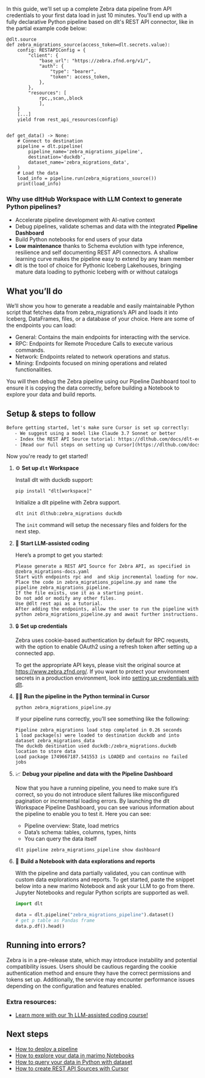 In this guide, we'll set up a complete Zebra data pipeline from API credentials to your first data load in just 10 minutes. You'll end up with a fully declarative Python pipeline based on dlt's REST API connector, like in the partial example code below:

```python-outcome
@dlt.source
def zebra_migrations_source(access_token=dlt.secrets.value):
    config: RESTAPIConfig = {
        "client": {
            "base_url": "https://zebra.zfnd.org/v1/",
            "auth": {
                "type": "bearer",
                "token": access_token,
            },
        },
        "resources": [
            rpc,,scan,,block
            ],
    }
    [...]
    yield from rest_api_resources(config)


def get_data() -> None:
    # Connect to destination
    pipeline = dlt.pipeline(
        pipeline_name='zebra_migrations_pipeline',
        destination='duckdb',
        dataset_name='zebra_migrations_data', 
    )
    # Load the data
    load_info = pipeline.run(zebra_migrations_source())
    print(load_info) 
```

### Why use dltHub Workspace with LLM Context to generate Python pipelines?

- Accelerate pipeline development with AI-native context
- Debug pipelines, validate schemas and data with the integrated **Pipeline Dashboard**
- Build Python notebooks for end users of your data
- **Low maintenance** thanks to Schema evolution with type inference, resilience and self documenting REST API connectors. A shallow learning curve makes the pipeline easy to extend by any team member
- dlt is the tool of choice for Pythonic Iceberg Lakehouses, bringing mature data loading to pythonic Iceberg with or without catalogs

## What you’ll do

We’ll show you how to generate a readable and easily maintainable Python script that fetches data from zebra_migrations’s API and loads it into Iceberg, DataFrames, files, or a database of your choice. Here are some of the endpoints you can load:

- General: Contains the main endpoints for interacting with the service.
- RPC: Endpoints for Remote Procedure Calls to execute various commands.
- Network: Endpoints related to network operations and status.
- Mining: Endpoints focused on mining operations and related functionalities.

You will then debug the Zebra pipeline using our Pipeline Dashboard tool to ensure it is copying the data correctly, before building a Notebook to explore your data and build reports.

## Setup & steps to follow

```default
Before getting started, let's make sure Cursor is set up correctly:
   - We suggest using a model like Claude 3.7 Sonnet or better
   - Index the REST API Source tutorial: https://dlthub.com/docs/dlt-ecosystem/verified-sources/rest_api/ and add it to context as **@dlt rest api**
   - [Read our full steps on setting up Cursor](https://dlthub.com/docs/dlt-ecosystem/llm-tooling/cursor-restapi#23-configuring-cursor-with-documentation)
```

Now you're ready to get started!

1. ⚙️ **Set up `dlt` Workspace**
    
    Install dlt with duckdb support:
    ```shell
    pip install "dlt[workspace]"
    ```

    Initialize a dlt pipeline with Zebra support.
    ```shell
    dlt init dlthub:zebra_migrations duckdb
    ```

    The `init` command will setup the necessary files and folders for the next step.
    
2. 🤠 **Start LLM-assisted coding**
    
    Here’s a prompt to get you started:
    
    ```prompt
    Please generate a REST API Source for Zebra API, as specified in @zebra_migrations-docs.yaml 
    Start with endpoints rpc and  and skip incremental loading for now. 
    Place the code in zebra_migrations_pipeline.py and name the pipeline zebra_migrations_pipeline. 
    If the file exists, use it as a starting point. 
    Do not add or modify any other files. 
    Use @dlt rest api as a tutorial. 
    After adding the endpoints, allow the user to run the pipeline with python zebra_migrations_pipeline.py and await further instructions.
    ```

    
3. 🔒 **Set up credentials** 
    
    Zebra uses cookie-based authentication by default for RPC requests, with the option to enable OAuth2 using a refresh token after setting up a connected app.
    
    To get the appropriate API keys, please visit the original source at https://www.zebra.zfnd.org/.
    If you want to protect your environment secrets in a production environment, look into [setting up credentials with dlt](https://dlthub.com/docs/walkthroughs/add_credentials).
    
4. 🏃‍♀️ **Run the pipeline in the Python terminal in Cursor**
    
    ```shell
    python zebra_migrations_pipeline.py
    ```
    
    If your pipeline runs correctly, you’ll see something like the following:
    
    ```shell
    Pipeline zebra_migrations load step completed in 0.26 seconds
    1 load package(s) were loaded to destination duckdb and into dataset zebra_migrations_data
    The duckdb destination used duckdb:/zebra_migrations.duckdb location to store data
    Load package 1749667187.541553 is LOADED and contains no failed jobs
    ```
    
5. 📈 **Debug your pipeline and data with the Pipeline Dashboard**

    Now that you have a running pipeline, you need to make sure it’s correct, so you do not introduce silent failures like misconfigured pagination or incremental loading errors. By launching the dlt Workspace Pipeline Dashboard, you can see various information about the pipeline to enable you to test it. Here you can see:
    - Pipeline overview: State, load metrics
    - Data’s schema: tables, columns, types, hints
    - You can query the data itself
    
    ```shell
    dlt pipeline zebra_migrations_pipeline show dashboard
    ```
    
6. 🐍 **Build a Notebook with data explorations and reports**

    With the pipeline and data partially validated, you can continue with custom data explorations and reports. To get started, paste the snippet below into a new marimo Notebook and ask your LLM to go from there. Jupyter Notebooks and regular Python scripts are supported as well.

    
    ```python
    import dlt

   data = dlt.pipeline("zebra_migrations_pipeline").dataset()
   # get p table as Pandas frame
   data.p.df().head()
    ```

## Running into errors?

Zebra is in a pre-release state, which may introduce instability and potential compatibility issues. Users should be cautious regarding the cookie authentication method and ensure they have the correct permissions and tokens set up. Additionally, the service may encounter performance issues depending on the configuration and features enabled.

### Extra resources:

- [Learn more with our 1h LLM-assisted coding course!](https://www.youtube.com/watch?v=GGid70rnJuM)

## Next steps

- [How to deploy a pipeline](https://dlthub.com/docs/walkthroughs/deploy-a-pipeline)
- [How to explore your data in marimo Notebooks](https://dlthub.com/docs/general-usage/dataset-access/marimo)
- [How to query your data in Python with dataset](https://dlthub.com/docs/general-usage/dataset-access/dataset)
- [How to create REST API Sources with Cursor](https://dlthub.com/docs/dlt-ecosystem/llm-tooling/cursor-restapi)
